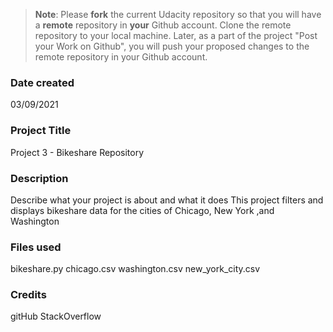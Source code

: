 >**Note**: Please **fork** the current Udacity repository so that you will have a **remote** repository in **your** Github account. Clone the remote repository to your local machine. Later, as a part of the project "Post your Work on Github", you will push your proposed changes to the remote repository in your Github account.

### Date created
03/09/2021

### Project Title
Project 3 - Bikeshare Repository

### Description
Describe what your project is about and what it does
This project filters and displays bikeshare data for the cities of Chicago, New York ,and Washington

### Files used
bikeshare.py
chicago.csv
washington.csv
new_york_city.csv

### Credits
gitHub
StackOverflow
